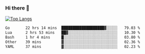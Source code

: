 ### Hi there 👋

<!--
**3Xpl0it3r/3Xpl0it3r** is a ✨ _special_ ✨ repository because its `README.md` (this file) appears on your GitHub profile.

Here are some ideas to get you started:

- 🔭 I’m currently working on ...
- 🌱 I’m currently learning ...
- 👯 I’m looking to collaborate on ...
- 🤔 I’m looking for help with ...
- 💬 Ask me about ...
- 📫 How to reach me: ...
- 😄 Pronouns: ...
- ⚡ Fun fact: ...
-->


[![Top Langs](https://github-readme-stats.vercel.app/api/top-langs/?username=3Xpl0it3r&layout=compact)](https://github.com/3Xpl0it3r/3Xpl0it3r)

<!--START_SECTION:waka-->

```txt
Go       22 hrs 14 mins  ███████████████████▓░░░░░   79.03 %
Lua      2 hrs 53 mins   ██▓░░░░░░░░░░░░░░░░░░░░░░   10.30 %
Bash     1 hr 4 mins     █░░░░░░░░░░░░░░░░░░░░░░░░   03.80 %
Other    39 mins         ▓░░░░░░░░░░░░░░░░░░░░░░░░   02.36 %
YAML     37 mins         ▓░░░░░░░░░░░░░░░░░░░░░░░░   02.23 %
```

<!--END_SECTION:waka-->
